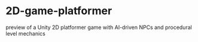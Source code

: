 # 2D-game-platformer
preview of a Unity 2D platformer game with AI-driven NPCs and procedural level mechanics
